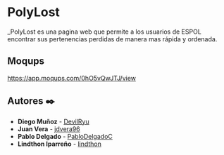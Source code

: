# PolyLost
_PolyLost es una pagina web que permite a los usuarios de ESPOL encontrar sus pertenencias perdidas de manera mas rápida y ordenada.

## Moqups

https://app.moqups.com/0hO5vQwJTJ/view

## Autores ✒️


* **Diego Muñoz** - [DevilRyu](https://github.com/DevilRyu)
* **Juan Vera**  - [jdvera96](https://github.com/jdvera96)
* **Pablo Delgado** - [PabloDelgadoC](https://github.com/PabloDelgadoC)
* **Lindthon Iparreño** - [lindthon](https://github.com/lindthon)
